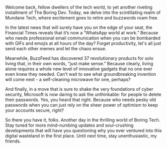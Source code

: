 Welcome back, fellow dwellers of the tech world, to yet another riveting installment of The Boring Dev. Today, we delve into the scintillating realm of Mundane Tech, where excitement goes to retire and buzzwords roam free.

In the latest news that will surely have you on the edge of your seat, the Financial Times reveals that it’s now a “WhatsApp world at work.” Because who needs professional email communication when you can be bombarded with GIFs and emojis at all hours of the day? Forget productivity, let's all just send each other memes and let the chaos ensue.

Meanwhile, BuzzFeed has discovered 37 revolutionary products for solo living that, in their own words, "just make sense." Because clearly, living alone requires a whole new level of innovative gadgets that no one ever even knew they needed. Can't wait to see what groundbreaking invention will come next - a self-cleaning microwave for one, perhaps?

And finally, in a move that is sure to shake the very foundations of cyber security, Microsoft is now daring to ask the unthinkable: for people to delete their passwords. Yes, you heard that right. Because who needs pesky old passwords when you can just rely on the sheer power of optimism to keep your accounts secure, right?

So there you have it, folks. Another day in the thrilling world of Boring Tech. Stay tuned for more mind-numbing updates and soul-crushing developments that will have you questioning why you ever ventured into this digital wasteland in the first place. Until next time, stay unenthusiastic, my friends.
